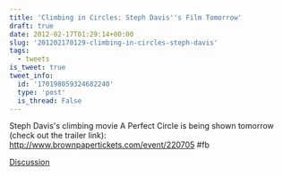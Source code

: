 ```yaml
---
title: 'Climbing in Circles: Steph Davis''s Film Tomorrow'
draft: true
date: 2012-02-17T01:29:14+00:00
slug: '201202170129-climbing-in-circles-steph-davis'
tags:
  - tweets
is_tweet: true
tweet_info:
  id: '170198059324682240'
  type: 'post'
  is_thread: False
---
```




Steph Davis's climbing movie A Perfect Circle is being shown tomorrow (check out the trailer link): <http://www.brownpapertickets.com/event/220705>  #fb

[Discussion](https://x.com/sytelus/status/170198059324682240)
